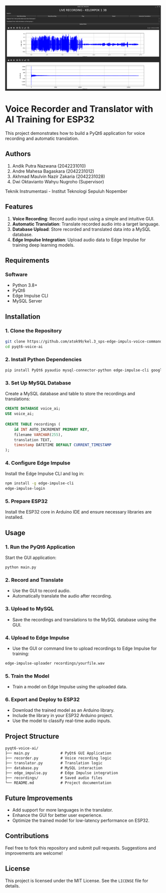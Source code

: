 ![alt text](https://github.com/mauldevrinz/TUGAS-SPS-NO.2-KELAS-3B/blob/main/GUI.png)
# Voice Recorder and Translator with AI Training for ESP32

This project demonstrates how to build a PyQt6 application for voice recording and automatic translation.

## Authors
1. Andik Putra Nazwana (2042231010)
2. Andre Mahesa Bagaskara (2042231012)
3. Akhmad Maulvin Nazir Zakaria (2042231028)
4. Dwi Oktavianto Wahyu Nugroho (Supervisor)

Teknik Instrumentasi - Institut Teknologi Sepuluh Nopember

## Features

1. **Voice Recording**: Record audio input using a simple and intuitive GUI.
2. **Automatic Translation**: Translate recorded audio into a target language.
3. **Database Upload**: Store recorded and translated data into a MySQL database.
4. **Edge Impulse Integration**: Upload audio data to Edge Impulse for training deep learning models.

## Requirements

### Software
- Python 3.8+
- PyQt6
- Edge Impulse CLI
- MySQL Server

## Installation

### 1. Clone the Repository
```bash
git clone https://github.com/atok99/kel.3_sps-edge-impuls-voice-command
cd pyqt6-voice-ai
```

### 2. Install Python Dependencies
```bash
pip install PyQt6 pyaudio mysql-connector-python edge-impulse-cli googletrans==4.0.0-rc1
```

### 3. Set Up MySQL Database
Create a MySQL database and table to store the recordings and translations:
```sql
CREATE DATABASE voice_ai;
USE voice_ai;

CREATE TABLE recordings (
    id INT AUTO_INCREMENT PRIMARY KEY,
    filename VARCHAR(255),
    translation TEXT,
    timestamp DATETIME DEFAULT CURRENT_TIMESTAMP
);
```

### 4. Configure Edge Impulse
Install the Edge Impulse CLI and log in:
```bash
npm install -g edge-impulse-cli
edge-impulse-login
```

### 5. Prepare ESP32
Install the ESP32 core in Arduino IDE and ensure necessary libraries are installed.

## Usage

### 1. Run the PyQt6 Application
Start the GUI application:
```bash
python main.py
```

### 2. Record and Translate
- Use the GUI to record audio.
- Automatically translate the audio after recording.

### 3. Upload to MySQL
- Save the recordings and translations to the MySQL database using the GUI.

### 4. Upload to Edge Impulse
- Use the GUI or command line to upload recordings to Edge Impulse for training:
```bash
edge-impulse-uploader recordings/yourfile.wav
```

### 5. Train the Model
- Train a model on Edge Impulse using the uploaded data.

### 6. Export and Deploy to ESP32
- Download the trained model as an Arduino library.
- Include the library in your ESP32 Arduino project.
- Use the model to classify real-time audio inputs.

## Project Structure
```
pyqt6-voice-ai/
├── main.py              # PyQt6 GUI Application
├── recorder.py          # Voice recording logic
├── translator.py        # Translation logic
├── database.py          # MySQL interaction
├── edge_impulse.py      # Edge Impulse integration
├── recordings/          # Saved audio files
└── README.md            # Project documentation
```

## Future Improvements
- Add support for more languages in the translator.
- Enhance the GUI for better user experience.
- Optimize the trained model for low-latency performance on ESP32.

## Contributions
Feel free to fork this repository and submit pull requests. Suggestions and improvements are welcome!

## License
This project is licensed under the MIT License. See the `LICENSE` file for details.
